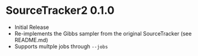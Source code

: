 # SourceTracker2 0.1.0

  * Initial Release
  * Re-implements the Gibbs sampler from the original SourceTracker (see README.md)
  * Supports multple jobs through `--jobs`
